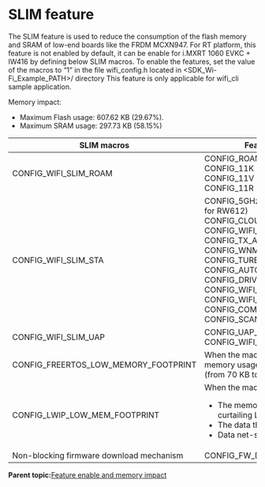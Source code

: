 # SLIM feature

The SLIM feature is used to reduce the consumption of the flash memory and SRAM of low-end boards like the FRDM MCXN947. For RT platform, this feature is not enabled by default, it can be enable for i.MXRT 1060 EVKC + IW416 by defining below SLIM macros. To enable the features, set the value of the macros to “1” in the file wifi_config.h located in <SDK_Wi-Fi_Example_PATH>/ directory
This feature is only applicable for wifi_cli sample application.

Memory impact:

-   Maximum Flash usage: 607.62 KB \(29.67%\).
-   Maximum SRAM usage: 297.73 KB \(58.15%\)

|SLIM macros|Feature disabled|
|-----------|----------------|
|CONFIG\_WIFI\_SLIM\_ROAM|CONFIG\_ROAMING<br>CONFIG\_11K<br> CONFIG\_11V <br>CONFIG\_11R|
|CONFIG\_WIFI\_SLIM\_STA|CONFIG\_5GHz\_SUPPORT\ (applicable for RW612\) <br>CONFIG\_CLOUD\_KEEP\_ALIVE <br>CONFIG\_WIFI\_EU\_CRYPTO <br>CONFIG\_TX\_AMPDU\_PROT\_MODE <br>CONFIG\_WNM\_PS CONFIG\_TURBO\_MODE <br>CONFIG\_AUTO\_RECONNECT <br>CONFIG\_DRIVER\_OWE CONFIG\_OWE <br>CONFIG\_WIFI\_FORCE\_RTS <br>CONFIG\_WIFI\_FRAG\_THRESHOLD <br>CONFIG\_COMBO\_SCAN <br>CONFIG\_SCAN\_CHANNEL\_GAP|
|CONFIG\_WIFI\_SLIM\_UAP|CONFIG\_UAP\_STA\_MAC\_ADDR\_FILTER <br>CONFIG\_WIFI\_MAX\_CLIENTS\_CNT|
|CONFIG\_FREERTOS\_LOW\_MEMORY\_FOOTPRINT|When the macro is enabled, the heap memory usage is reduced by 10 KB \(from 70 KB to 60 KB\).|
|CONFIG\_LWIP\_LOW\_MEM\_FOOTPRINT|When the macro is enabled:<ul><li>The memory usage is reduced by curtailing LWIP stack parameters.</li><li>The data throughput is reduced.</li><li>Data net-stats are disabled.</li></ul>|
|Non-blocking firmware download mechanism|CONFIG_FW_DNLD_ASYNC|

**Parent topic:**[Feature enable and memory impact](../topics/feature_enable_and_memory_impact.md)

